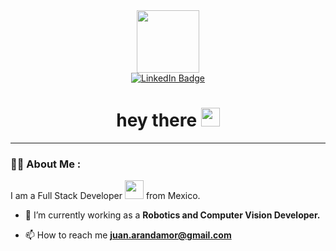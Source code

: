 
<div id="header" align="center">
  <img src="https://media.giphy.com/media/v1.Y2lkPTc5MGI3NjExZnVvdmJ5ZHU2OTRoYzNmNnNvZjVrM21ib293ZmlyY2ljc201c3lzMiZlcD12MV9pbnRlcm5hbF9naWZfYnlfaWQmY3Q9Zw/NFggbnBvFwKbK/giphy.gif" width="100"/>
  <div id="badges">
  <a href="[your-linkedin-URL](https://www.linkedin.com/in/juanmoralesirs/?locale=en_US)">
    <img src="https://img.shields.io/badge/LinkedIn-blue?style=for-the-badge&logo=linkedin&logoColor=white" alt="LinkedIn Badge"/>
  </a>
  </div>
  <img src="https://komarev.com/ghpvc/?username=JDYeidi&style=flat-square&color=blue" alt=""/>
  <h1>
   hey there
  <img src="https://media.giphy.com/media/hvRJCLFzcasrR4ia7z/giphy.gif" width="30px"/>
  </h1>
</div>

---

### :woman_technologist: About Me :
I am a Full Stack Developer <img src="https://media.giphy.com/media/WUlplcMpOCEmTGBtBW/giphy.gif" width="30"> from Mexico.


- 🔭 I’m currently working as a **Robotics and Computer Vision Developer.**

- 📫 How to reach me **juan.arandamor@gmail.com**
